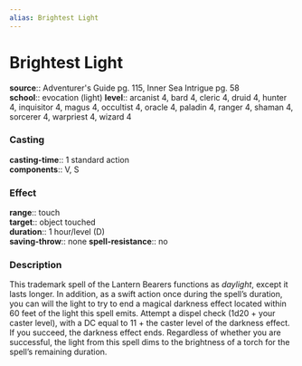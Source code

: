 ```yaml
---
alias: Brightest Light
---
```


# Brightest Light 

**source**:: Adventurer's Guide pg. 115, Inner Sea Intrigue pg. 58  
**school**:: evocation (light)
**level**:: arcanist 4, bard 4, cleric 4, druid 4, hunter 4, inquisitor 4, magus 4, occultist 4, oracle 4, paladin 4, ranger 4, shaman 4, sorcerer 4, warpriest 4, wizard 4

### Casting 

**casting-time**:: 1 standard action  
**components**:: V, S

### Effect 

**range**:: touch  
**target**:: object touched  
**duration**:: 1 hour/level (D)  
**saving-throw**:: none
**spell-resistance**:: no

### Description 

This trademark spell of the Lantern Bearers functions as *daylight*, except it lasts longer. In addition, as a swift action once during the spell’s duration, you can will the light to try to end a magical darkness effect located within 60 feet of the light this spell emits. Attempt a dispel check (1d20 + your caster level), with a DC equal to 11 + the caster level of the darkness effect. If you succeed, the darkness effect ends. Regardless of whether you are successful, the light from this spell dims to the brightness of a torch for the spell’s remaining duration.
